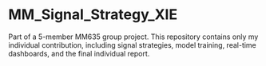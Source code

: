 # MM_Signal_Strategy_XIE
Part of a 5-member MM635 group project. This repository contains only my individual contribution, including signal strategies, model training, real-time dashboards, and the final individual report.
